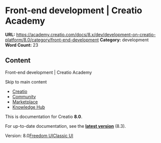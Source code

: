 # Front-end development | Creatio Academy

**URL:**
https://academy.creatio.com/docs/8.x/dev/development-on-creatio-platform/8.0/category/front-end-development
**Category:** development **Word Count:** 23

## Content

Front-end development | Creatio Academy

Skip to main content

- [Creatio](https://www.creatio.com/)
- [Community](https://community.creatio.com/)
- [Marketplace](https://marketplace.creatio.com/)
- [Knowledge Hub](https://knowledge-hub.creatio.com/)

This is documentation for Creatio **8.0**.

For up-to-date documentation, see the
**[latest version](/docs/8.x/dev/development-on-creatio-platform/category/front-end-development)**
(8.3).

Version:
8.0[Freedom UI](/docs/8.x/dev/development-on-creatio-platform/8.0/category/freedom-ui)[Classic UI](/docs/8.x/dev/development-on-creatio-platform/8.0/category/classic-ui)
